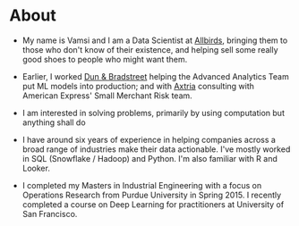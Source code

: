 # About

* My name is Vamsi and I am a Data Scientist at [Allbirds](https://www.allbirds.com/), bringing them to those who don't know of their existence, and helping sell some really good shoes to people who might want them.

* Earlier, I worked [Dun & Bradstreet](https://www.dnb.com/) helping the Advanced Analytics Team put ML models into production; and with [Axtria](https://www.axtria.com/) consulting with American Express' Small Merchant Risk team.

* I am interested in solving problems, primarily by using computation but anything shall do

* I have around six years of experience in helping companies across a broad range of industries make their data actionable. I've mostly worked in SQL (Snowflake / Hadoop) and Python. I'm also familiar with R and Looker.

* I completed my Masters in Industrial Engineering with a focus on Operations Research from Purdue University in Spring 2015. I recently completed a course on Deep Learning for practitioners at University of San Francisco. 

